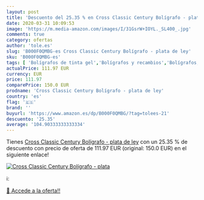 ```yaml
---
layout: post
title: 'Descuento del 25.35 % en Cross Classic Century Bolígrafo - plata '
date: 2020-03-31 10:09:53
image: 'https://m.media-amazon.com/images/I/31GsrW+IOYL._SL400_.jpg'
comments: true
category: ofertas
author: 'tole.es'
slug: 'B000F0QMBG-es Cross Classic Century Bolígrafo - plata de ley'
sku: 'B000F0QMBG-es'
tags: [ 'Bolígrafos de tinta gel','Bolígrafos y recambios','Bolígrafos, lápices y útiles de escritura','Oficina y papelería','Recambios para bolígrafos y plumas','bolígrafo', ]
actualPrice: 111.97 EUR
currency: EUR
price: 111.97
comparePrice: 150.0 EUR
prodname: 'Cross Classic Century Bolígrafo - plata de ley'
country: 'es'
flag: '🇪🇸'
brand: ''
buyurl: 'https://www.amazon.es/dp/B000F0QMBG/?tag=tolees-21'
descuento: '25.35'
average: '104.90333333333334'
---
```


Tienes [Cross Classic Century Bolígrafo - plata de ley](https://www.amazon.es/dp/B000F0QMBG/?tag=tolees-21) con un 25.35 % de descuento con precio de oferta de 111.97 EUR (original: 150.0 EUR) en el siguiente enlace!

[![Cross Classic Century Bolígrafo - plata ](https://m.media-amazon.com/images/I/31GsrW+IOYL._SL400_.jpg)](https://www.amazon.es/dp/B000F0QMBG/?tag=tolees-21)

ℹ️:


[🛒 Accede a la oferta!!](https://www.amazon.es/dp/B000F0QMBG/?tag=tolees-21)
